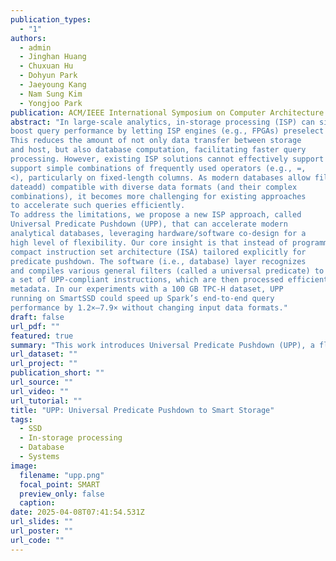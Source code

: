 ```yaml
---
publication_types:
  - "1"
authors:
  - admin
  - Jinghan Huang
  - Chuxuan Hu
  - Dohyun Park
  - Jaeyoung Kang
  - Nam Sung Kim
  - Yongjoo Park
publication: ACM/IEEE International Symposium on Computer Architecture (ISCA, accepted)
abstract: "In large-scale analytics, in-storage processing (ISP) can significantly
boost query performance by letting ISP engines (e.g., FPGAs) preselect only the relevant data before sending them to databases.
This reduces the amount of not only data transfer between storage
and host, but also database computation, facilitating faster query
processing. However, existing ISP solutions cannot effectively support a wide range of modern analytical queries because they only
support simple combinations of frequently used operators (e.g., =,
<), particularly on fixed-length columns. As modern databases allow filter predicates to include numerous operators/functions (e.g.,
dateadd) compatible with diverse data formats (and their complex
combinations), it becomes more challenging for existing approaches
to accelerate such queries efficiently.
To address the limitations, we propose a new ISP approach, called
Universal Predicate Pushdown (UPP), that can accelerate modern
analytical databases, leveraging hardware/software co-design for a
high level of flexibility. Our core insight is that instead of programming for individual filter operators/functions, we should devise a
compact instruction set architecture (ISA) tailored explicitly for
predicate pushdown. The software (i.e., database) layer recognizes
and compiles various general filters (called a universal predicate) to
a set of UPP-compliant instructions, which are then processed efficiently by FPGA using bitwise comparisons, leveraging lightweight
metadata. In our experiments with a 100 GB TPC-H dataset, UPP
running on SmartSSD could speed up Spark’s end-to-end query
performance by 1.2×–7.9× without changing input data formats."
draft: false
url_pdf: ""
featured: true
summary: "This work introduces Universal Predicate Pushdown (UPP), a flexible in-storage processing (ISP) approach that accelerates modern analytical queries by offloading complex filter predicates to FPGA-based storage using a custom instruction set. By efficiently handling diverse operators and data formats, UPP achieves 1.2×–7.9× speedups on Spark queries over a 100 GB TPC-H dataset without requiring changes to input data formats."
url_dataset: ""
url_project: ""
publication_short: ""
url_source: ""
url_video: ""
url_tutorial: ""
title: "UPP: Universal Predicate Pushdown to Smart Storage"
tags:
  - SSD
  - In-storage processing
  - Database
  - Systems
image:
  filename: "upp.png"
  focal_point: SMART
  preview_only: false
  caption: 
date: 2025-04-08T07:41:54.531Z
url_slides: ""
url_poster: ""
url_code: ""
---
```

